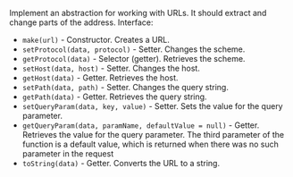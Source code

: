 Implement an abstraction for working with URLs. It should extract and change parts of the address. Interface:

- `make(url)` - Constructor. Creates a URL.
- `setProtocol(data, protocol)` - Setter. Changes the scheme.
- `getProtocol(data)` - Selector (getter). Retrieves the scheme.
- `setHost(data, host)` - Setter. Changes the host.
- `getHost(data)` - Getter. Retrieves the host.
- `setPath(data, path)` - Setter. Changes the query string.
- `getPath(data)` - Getter. Retrieves the query string.
- `setQueryParam(data, key, value)` - Setter. Sets the value for the query parameter.
- `getQueryParam(data, paramName, defaultValue = null)` - Getter. Retrieves the value for the query parameter. The third parameter of the function is a default value, which is returned when there was no such parameter in the request
- `toString(data)` - Getter. Converts the URL to a string.